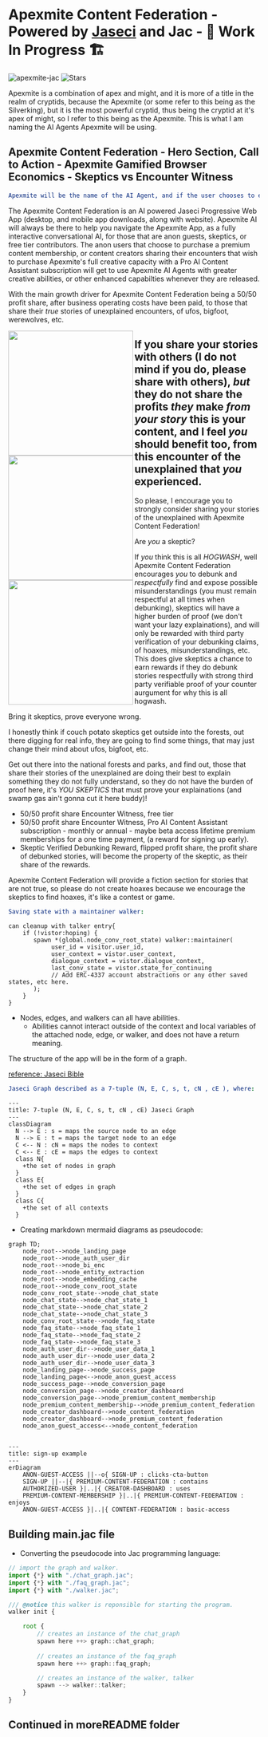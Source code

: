 # Apexmite Content Federation - Powered by [Jaseci](https://github.com/Jaseci-Labs/jaseci) and Jac - 🚧 Work In Progress 🏗

<p align="left"> 
<img src="https://komarev.com/ghpvc/?username=apexmite-jac&label=Profile%20views&color=f79952&style=flat" alt="apexmite-jac" /> 
<img alt="Stars" src="https://img.shields.io/github/stars/WrappedUsername/apexmite-jac?style=flat-square&labelColor=343b41"/>
</p>

Apexmite is a combination of apex and might, and it is more of a title in the realm of cryptids, because the Apexmite (or some refer to this being as the Silverking), but it is the most powerful cryptid, thus being the cryptid at it's apex of might, so I refer to this being as the Apexmite. This is what I am naming the AI Agents Apexmite will be using.

## Apexmite Content Federation - Hero Section, Call to Action - Apexmite Gamified Browser Economics - Skeptics vs Encounter Witness

```yml
Apexmite will be the name of the AI Agent, and if the user chooses to enable AI voice and avatar, Apexmite will read the hero section below: 
```

The Apexmite Content Federation is an AI powered Jaseci Progressive Web App (desktop, and mobile app downloads, along with website). Apexmite AI will always be there to help you navigate the Apexmite App, as a fully interactive conversational AI, for those that are anon guests, skeptics, or free tier contributors. The anon users that choose to purchase a premium content membership, or content creators sharing their encounters that wish to purchase Apexmite's full creative capacity with a Pro AI Content Assistant subscription will get to use Apexmite AI Agents with greater creative abilities, or other enhanced capabilties whenever they are released.

With the main growth driver for Apexmite Content Federation being a 50/50 profit share, after business operating costs have been paid, to those that share their *true* stories of unexplained encounters, of ufos, bigfoot, werewolves, etc.

<img width="250" height="250" align="left" src="https://user-images.githubusercontent.com/104662990/234374573-8fc4f050-cf32-4ba4-9733-33fb81fac7af.jpg"></img>

<img width="250" height="250" align="left" src="https://user-images.githubusercontent.com/104662990/234373448-12b122ff-5391-46f1-ac76-e60f3fbf90ef.jpg"></img>

<img width="250" height="250" align="left" src="https://user-images.githubusercontent.com/104662990/234371379-574ff1d6-4404-4bf8-a6cb-0ccb880e3467.jpg"></img>

## If you share your stories with others (I do not mind if you do, please share with others), *but* they do not share the profits *they* make *from your story* this is your content, and I feel *you* should benefit too, from this encounter of the unexplained that *you* experienced.

So please, I encourage you to strongly consider sharing your stories of the unexplained with Apexmite Content Federation!

Are *you* a skeptic?

If *you* think this is all *HOGWASH*, well Apexmite Content Federation encourages *you* to debunk and *respectfully* find and expose possible misunderstandings (you must remain respectful at all times when debunking), skeptics will have a higher burden of proof (we don't want your lazy explainations), and will only be rewarded with third party verification of your debunking claims, of hoaxes, misunderstandings, etc. This does give skeptics a chance to earn rewards if they do debunk stories respectfully with strong third party verifiable proof of your counter aurgument for why this is all hogwash.

Bring it skeptics, prove everyone wrong.

I honestly think if couch potato skeptics get outside into the forests, out there digging for real info, they are going to find some things, that may just change their mind about ufos, bigfoot, etc.

Get out there into the national forests and parks, and find out, those that share their stories of the unexplained are doing their best to explain something they do not fully understand, so they do not have the burden of proof here, it's *YOU SKEPTICS* that must prove your explainations (and swamp gas ain't gonna cut it here buddy)!

- 50/50 profit share Encounter Witness, free tier
- 50/50 profit share Encounter Witness, Pro AI Content Assistant subscription - monthly or annual - maybe beta access lifetime premium memberships for a one time payment, (a reward for signing up early).
- Skeptic Verified Debunking Reward, flipped profit share, the profit share of debunked stories, will become the property of the skeptic, as their share of the rewards.

Apexmite Content Federation will provide a fiction section for stories that are not true, so please do not create hoaxes because we encourage the skeptics to find hoaxes, it's like a contest or game.

```yml
Saving state with a maintainer walker:
```

```jac
can cleanup with talker entry{
    if (!vistor:hoping) {
       spawn *(global.node_conv_root_state) walker::maintainer(
            user_id = visitor.user_id,
            user_context = vistor.user_context,
            dialogue_context = vistor.dialogue_context,
            last_conv_state = vistor.state_for_continuing
            // Add ERC-4337 account abstractions or any other saved states, etc here.
       );
    }
}
```

- Nodes, edges, and walkers can all have abilities.
  - Abilities cannot interact outside of the context and local variables of the attached node, edge, or walker, and does not have a return meaning.

The structure of the app will be in the form of a graph.

[reference: Jaseci Bible](https://github.com/Jaseci-Labs/jaseci/raw/main/support/bible/pdf/jaseci_bible.pdf)

```yml
Jaseci Graph described as a 7-tuple (N, E, C, s, t, cN , cE ), where:
```

```mermaid
---
title: 7-tuple (N, E, C, s, t, cN , cE) Jaseci Graph
---
classDiagram
  N --> E : s = maps the source node to an edge
  N --> E : t = maps the target node to an edge
  C <-- N : cN = maps the nodes to context
  C <-- E : cE = maps the edges to context
  class N{
    +the set of nodes in graph
  }
  class E{
    +the set of edges in graph
  }
  class C{
    +the set of all contexts
  }
```

- Creating markdown mermaid diagrams as pseudocode:

```mermaid
graph TD;
    node_root-->node_landing_page
    node_root-->node_auth_user_dir
    node_root-->node_bi_enc
    node_root-->node_entity_extraction
    node_root-->node_embedding_cache
    node_root-->node_conv_root_state
    node_conv_root_state-->node_chat_state
    node_chat_state-->node_chat_state_1
    node_chat_state-->node_chat_state_2
    node_chat_state-->node_chat_state_3
    node_conv_root_state-->node_faq_state
    node_faq_state-->node_faq_state_1
    node_faq_state-->node_faq_state_2
    node_faq_state-->node_faq_state_3
    node_auth_user_dir-->node_user_data_1
    node_auth_user_dir-->node_user_data_2
    node_auth_user_dir-->node_user_data_3
    node_landing_page-->node_success_page
    node_landing_page<-->node_anon_guest_access
    node_success_page-->node_conversion_page
    node_conversion_page-->node_creator_dashboard
    node_conversion_page-->node_premium_content_membership
    node_premium_content_membership-->node_premium_content_federation
    node_creator_dashboard-->node_content_federation
    node_creator_dashboard-->node_premium_content_federation
    node_anon_guest_access<-->node_content_federation
```

```mermaid

---
title: sign-up example
---
erDiagram
    ANON-GUEST-ACCESS ||--o{ SIGN-UP : clicks-cta-button
    SIGN-UP ||--|{ PREMIUM-CONTENT-FEDERATION : contains
    AUTHORIZED-USER }|..|{ CREATOR-DASHBOARD : uses
    PREMIUM-CONTENT-MEMBERSHIP }|..|{ PREMIUM-CONTENT-FEDERATION : enjoys
    ANON-GUEST-ACCESS }|..|{ CONTENT-FEDERATION : basic-access
```

## Building main.jac file

- Converting the pseudocode into Jac programming language:

```typescript
// import the graph and walker.
import {*} with "./chat_graph.jac";
import {*} with "./faq_graph.jac";
import {*} with "./walker.jac";

/// @notice this walker is reponsible for starting the program.
walker init {

    root {
        // creates an instance of the chat_graph
        spawn here ++> graph::chat_graph;
        
        // creates an instance of the faq_graph
        spawn here ++> graph::faq_graph;

        // creates an instance of the walker, talker
        spawn --> walker::talker;
    }
}
```

## Continued in moreREADME folder
